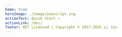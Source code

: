 ```yaml
---
home: true
heroImage: ./image/yuescript.svg
actionText: Quick Start →
actionLink: /doc/
footer: MIT Licensed | Copyright © 2017-2025 Li Jin
---
```



